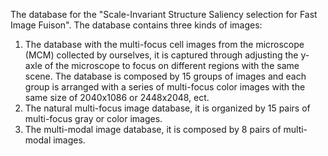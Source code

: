 The database for the "Scale-Invariant Structure Saliency selection for Fast Image Fuison".
The database contains three kinds of images:

1) The database with the multi-focus cell images from the microscope (MCM) collected by ourselves, it is captured through adjusting the y-axle of the microscope to focus on different regions with the same scene. The database is composed by 15 groups of images and each group is arranged with a series of multi-focus color images with the same size of 2040x1086 or 2448x2048, ect. 
2) The natural multi-focus image database, it is organized by 15 pairs of multi-focus gray or color images. 
3) The multi-modal image database, it is composed by 8 pairs of multi-modal images. 